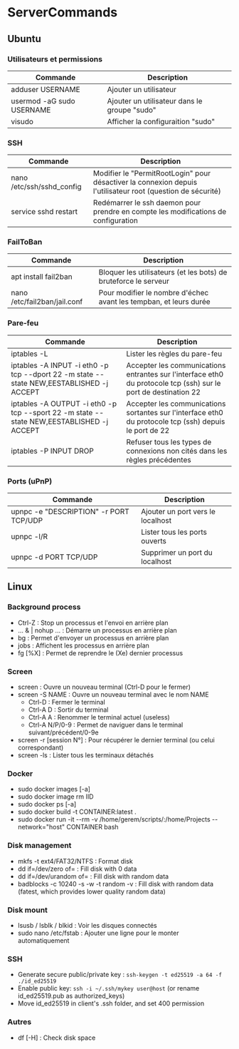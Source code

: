 # ServerCommands

## Ubuntu
### Utilisateurs et permissions
| Commande | Description |
|-|-|
| adduser USERNAME | Ajouter un utilisateur |
| usermod -aG sudo USERNAME | Ajouter un utilisateur dans le groupe "sudo" |
| visudo | Afficher la configuraition "sudo" |

### SSH
| Commande | Description |
|-|-|
| nano /etc/ssh/sshd_config | Modifier le "PermitRootLogin" pour désactiver la connexion depuis l'utilisateur root (question de sécurité) |
| service sshd restart | Redémarrer le ssh daemon pour prendre en compte les modifications de configuration |

### FailToBan
| Commande | Description |
|-|-|
| apt install fail2ban | Bloquer les utilisateurs (et les bots) de bruteforce le serveur |
| nano /etc/fail2ban/jail.conf | Pour modifier le nombre d'échec avant les tempban, et leurs durée |

### Pare-feu
| Commande | Description |
|-|-|
| iptables -L | Lister les règles du pare-feu |
| iptables -A INPUT -i eth0 -p tcp --dport 22 -m state --state NEW,EESTABLISHED -j ACCEPT | Accepter les communications entrantes sur l'interface eth0 du protocole tcp (ssh) sur le port de destination 22 |
| iptables -A OUTPUT -i eth0 -p tcp --sport 22 -m state --state NEW,EESTABLISHED -j ACCEPT | Accepter les communications sortantes sur l'interface eth0 du protocole tcp (ssh) depuis le port de 22 |
| iptables -P INPUT DROP | Refuser tous les types de connexions non cités dans les règles précédentes |

### Ports (uPnP)
| Commande | Description |
|-|-|
| upnpc -e "DESCRIPTION" -r PORT TCP/UDP | Ajouter un port vers le localhost |
| upnpc -l/R | Lister tous les ports ouverts |
| upnpc -d PORT TCP/UDP | Supprimer un port du localhost |

## Linux
### Background process
* Ctrl-Z : Stop un processus et l'envoi en arrière plan
* ... & | nohup ... : Démarre un processus en arrière plan
* bg : Permet d'envoyer un processus en arrière plan
* jobs : Affichent les processus en arrière plan
* fg [%X] : Permet de reprendre le (Xe) dernier processus

### Screen
* screen : Ouvre un nouveau terminal (Ctrl-D pour le fermer)
* screen -S NAME : Ouvre un nouveau terminal avec le nom NAME
  * Ctrl-D : Fermer le terminal
  * Ctrl-A D : Sortir du terminal
  * Ctrl-A A : Renommer le terminal actuel (useless)
  * Ctrl-A N/P/0-9 : Permet de naviguer dans le terminal suivant/précédent/0-9e
* screen -r [session N°] : Pour récupérer le dernier terminal (ou celui correspondant)
* screen -ls : Lister tous les terminaux détachés

### Docker
* sudo docker images [-a]
* sudo docker image rm IID
* sudo docker ps [-a]
* sudo docker build -t CONTAINER:latest .
* sudo docker run -it --rm -v /home/gerem/scripts/:/home/Projects --network="host" CONTAINER bash

### Disk management
* mkfs -t ext4/FAT32/NTFS <device> : Format disk
* dd if=/dev/zero of=<device> : Fill disk with 0 data
* dd if=/dev/urandom of=<device> : Fill disk with random data
* badblocks -c 10240 -s -w -t random -v <device> : Fill disk with random data (fatest, which provides lower quality random data)

### Disk mount
* lsusb / lsblk / blkid : Voir les disques connectés
* sudo nano /etc/fstab : Ajouter une ligne pour le monter automatiquement

### SSH
* Generate secure public/private key : `ssh-keygen -t ed25519 -a 64 -f ./id_ed25519`
* Enable public key: `ssh -i ~/.ssh/mykey user@host` (or rename id_ed25519.pub as authorized_keys)
* Move id_ed25519 in client's .ssh folder, and set 400 permission

### Autres
* df [-H] : Check disk space
